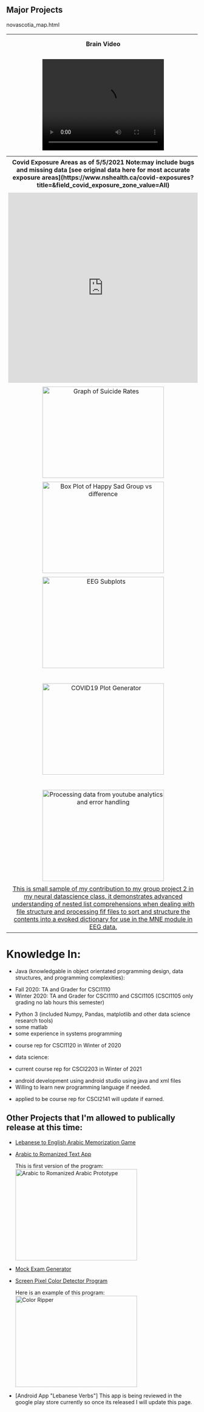 ## Major Projects
<head>
<style>
table, th, td, {
  border: 1px solid black;
  border-collapse: collapse;
}
th, td, tr{
  padding: 5px;
}
th, tr{
  text-align: center;
}
</style>
</head>


<table style="widthL100%">
  <tr>
    <th>Brain Video</th>
    <th>How it was done</th>
  </tr>
  <tr>
    <td>
      <video loop width="320" height="240" controls>
        <source type="video/mp4" src="https://nathanbowley98.github.io/Site/brain (1).mp4">
          Your browser doesn't support the video type.
      </video>
    </td>
    <td>
      <a href="https://nathanbowley98.github.io/Site/Portfolio.html">
        Click here to see how I turned DICOM files from Magnetic Resonance data of a human brain into the mp4 video you see to the side!</a>
    </td>
  </tr>
  <tr>
    <th>Covid Exposure Areas as of 5/5/2021 Note:may include bugs and missing data [see original data here for most accurate exposure areas](https://www.nshealth.ca/covid-exposures?title=&field_covid_exposure_zone_value=All)</th>
    <th>How it was done</th>
  </tr>
  <tr>
    <td>
      <embed type="text/html" src="https://nathanbowley98.github.io/Site/novascotia_map.html" width="500" height="500">
    </td>
    <td>
      <a href="https://github.com/nathanbowley98/covid_exposure_areas">
        Click here to access the open source covid exposure areas project. At the time of posting this there are multiple bugs but it does manage to map the locations onto a map of nova scotia</a>
    </td>
  </tr>
  
  novascotia_map.html
  
  
  
  <tr>
    <td>
      <img width="320" height="240" src="https://nathanbowley98.github.io/Site/a (3).png" alt="Graph of Suicide Rates">
    </td>
    <td>
      <a href="https://nathanbowley98.github.io/Site/Portfolio_2.html">
        This is an example of processing global suicide data from multiple csv's processing it down to useful DataFrame!</a>
    </td>
  </tr>
  <tr>
    <td>
      <img width="320" height="240" src="https://nathanbowley98.github.io/Site/a (4).png" alt="Box Plot of Happy Sad Group vs difference">
    </td>
    <td>
      <a href="https://nathanbowley98.github.io/Site/Portfolio_3.html">
        This is an example processing participant data, NumPy statistical tests, and usage of seaborn to plot data</a>
    </td>
  </tr>
  <tr>
    <td>
      <img width="320" height="240" src="https://nathanbowley98.github.io/Site/a (5).png" alt="EEG Subplots">
    </td>
    <td>
      <a href="https://nathanbowley98.github.io/Site/Portfolio_4.html">
        This is an example processing csv time series data from the EEG-Alcohol related dataset from Kaggle
      </a>
    </td>
  </tr>
  <tr>
    <td>
      <img width="320" height="240" src="https://nathanbowley98.github.io/Site/a (6).png" alt="COVID19 Plot Generator">
    </td>
    <td>
      <a href="https://nathanbowley98.github.io/Site/Portfolio_5.html">
        This is an example processing using recursion, plotting, loops, and plotting to generate COVID19 mortality / infection graphs for a user defined country
      </a>
    </td>
  </tr>
  <tr>
    <td>
      <img width="320" height="240" src="https://nathanbowley98.github.io/Site/download.png" alt="Processing data from youtube analytics and error handling">
    </td>
    <td>
      <a href="https://nathanbowley98.github.io/Site/Portfolio_6.html">
        This is project I made to teach students new to programming how to handle errors using try, and except in python 3.
      </a>
    </td>
  </tr>
  <tr>
    <td>
      <a href="https://nathanbowley98.github.io/Site/Portfolio_7.html">
        This is small sample of my contribution to my group project 2 in my neural datascience class, it demonstrates advanced understanding of nested list comprehensions when dealing with file structure and processing fif files to sort and structure the contents into a evoked dictionary for use in the MNE module in EEG data.
      </a>
    </td>
  </tr>
</table>

# Knowledge In:
- Java (knowledgable in object orientated programming design, data structures, and programming complexities):
 * Fall 2020: TA and Grader for CSCI1110
 * Winter 2020: TA and Grader for CSCI1110 and CSCI1105 (CSCI1105 only grading no lab hours this semester)
- Python 3 (included Numpy, Pandas, matplotlib and other data science research tools)
- some matlab
- some experience in systems programming
 * course rep for CSCI1120 in Winter of 2020
- data science:
 * current course rep for CSCI2203 in Winter of 2021
- android development using android studio using java and xml files
- Willing to learn new programming language if needed.
 * applied to be course rep for CSCI2141 will update if earned.

## Other Projects that I'm allowed to publically release at this time:
- [Lebanese to English Arabic Memorization Game](https://github.com/nathanbowley98/lebaneseEnglishGame)
- [Arabic to Romanized Text App](https://github.com/nathanbowley98/lebanese_app)
  
    This is first version of the program: 
    <img width="320" height="240" src="https://nathanbowley98.github.io/Site/jY7ONzy.png" alt="Arabic to Romanized Arabic Prototype">
    
- [Mock Exam Generator](https://github.com/nathanbowley98/MockExamGenerator)
- [Screen Pixel Color Detector Program](https://github.com/nathanbowley98/ScreenPixel)
  
    Here is an example of this program: 
    <img width="320" height="240" src="https://nathanbowley98.github.io/Site/tDZTnOI.gif" alt="Color Ripper">
    
- [Android App "Lebanese Verbs"] This app is being reviewed in the google play store currently so once its released I will update this page.
